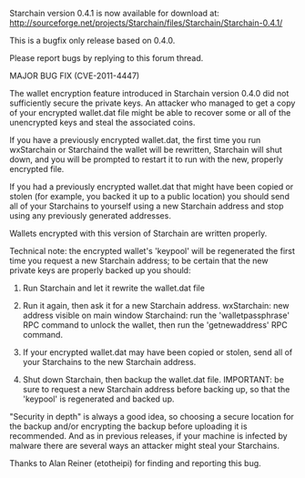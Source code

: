 Starchain version 0.4.1 is now available for download at:
http://sourceforge.net/projects/Starchain/files/Starchain/Starchain-0.4.1/

This is a bugfix only release based on 0.4.0.

Please report bugs by replying to this forum thread.

MAJOR BUG FIX  (CVE-2011-4447)

The wallet encryption feature introduced in Starchain version 0.4.0 did not sufficiently secure the private keys. An attacker who
managed to get a copy of your encrypted wallet.dat file might be able to recover some or all of the unencrypted keys and steal the
associated coins.

If you have a previously encrypted wallet.dat, the first time you run wxStarchain or Starchaind the wallet will be rewritten, Starchain will
shut down, and you will be prompted to restart it to run with the new, properly encrypted file.

If you had a previously encrypted wallet.dat that might have been copied or stolen (for example, you backed it up to a public
location) you should send all of your Starchains to yourself using a new Starchain address and stop using any previously generated addresses.

Wallets encrypted with this version of Starchain are written properly.

Technical note: the encrypted wallet's 'keypool' will be regenerated the first time you request a new Starchain address; to be certain that the
new private keys are properly backed up you should:

1. Run Starchain and let it rewrite the wallet.dat file

2. Run it again, then ask it for a new Starchain address.
wxStarchain: new address visible on main window
Starchaind: run the 'walletpassphrase' RPC command to unlock the wallet,  then run the 'getnewaddress' RPC command.

3. If your encrypted wallet.dat may have been copied or stolen, send all of your Starchains to the new Starchain address.

4. Shut down Starchain, then backup the wallet.dat file.
IMPORTANT: be sure to request a new Starchain address before backing up, so that the 'keypool' is regenerated and backed up.

"Security in depth" is always a good idea, so choosing a secure location for the backup and/or encrypting the backup before uploading it is recommended. And as in previous releases, if your machine is infected by malware there are several ways an attacker might steal your Starchains.

Thanks to Alan Reiner (etotheipi) for finding and reporting this bug.
